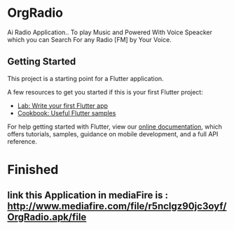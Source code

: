 # OrgRadio

Ai Radio Application.. To play Music and Powered With Voice Speacker which you can Search For any Radio [FM] by Your Voice.

## Getting Started

This project is a starting point for a Flutter application.

A few resources to get you started if this is your first Flutter project:

- [Lab: Write your first Flutter app](https://flutter.dev/docs/get-started/codelab)
- [Cookbook: Useful Flutter samples](https://flutter.dev/docs/cookbook)

For help getting started with Flutter, view our
[online documentation](https://flutter.dev/docs), which offers tutorials,
samples, guidance on mobile development, and a full API reference.
# Finished
## link this Application in mediaFire is : http://www.mediafire.com/file/r5nclgz90jc3oyf/OrgRadio.apk/file

